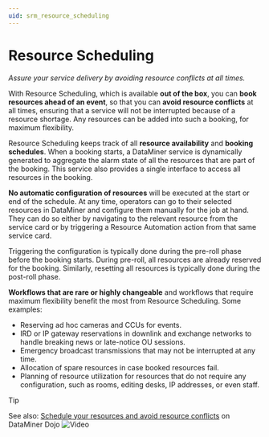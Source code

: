 ```yaml
---
uid: srm_resource_scheduling
---
```


# Resource Scheduling

*Assure your service delivery by avoiding resource conflicts at all times.*

With Resource Scheduling, which is available **out of the box**, you can **book resources ahead of an event**, so that you can **avoid resource conflicts** at all times, ensuring that a service will not be interrupted because of a resource shortage. Any resources can be added into such a booking, for maximum flexibility.

Resource Scheduling keeps track of all **resource availability** and **booking schedules**. When a booking starts, a DataMiner service is dynamically generated to aggregate the alarm state of all the resources that are part of the booking. This service also provides a single interface to access all resources in the booking.

**No automatic configuration of resources** will be executed at the start or end of the schedule. At any time, operators can go to their selected resources in DataMiner and configure them manually for the job at hand. They can do so either by navigating to the relevant resource from the service card or by triggering a Resource Automation action from that same service card.

Triggering the configuration is typically done during the pre-roll phase before the booking starts. During pre-roll, all resources are already reserved for the booking. Similarly, resetting all resources is typically done during the post-roll phase.

**Workflows that are rare or highly changeable** and workflows that require maximum flexibility benefit the most from Resource Scheduling. Some examples:

- Reserving ad hoc cameras and CCUs for events.
- IRD or IP gateway reservations in downlink and exchange networks to handle breaking news or late-notice OU sessions.
- Emergency broadcast transmissions that may not be interrupted at any time.
- Allocation of spare resources in case booked resources fail.
- Planning of resource utilization for resources that do not require any configuration, such as rooms, editing desks, IP addresses, or even staff.

> [!TIP]
> See also: [Schedule your resources and avoid resource conflicts](https://community.dataminer.services/video/how-to-schedule-your-resources-using-srm/) on DataMiner Dojo ![Video](~/user-guide/images/video_Duo.png)
